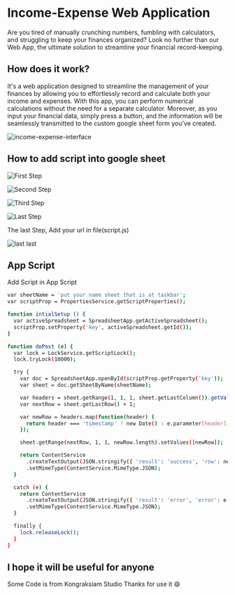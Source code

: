 
# Income-Expense Web Application

Are you tired of manually crunching numbers, fumbling with calculators, and struggling to keep your finances organized? Look no further than our Web App, the ultimate solution to streamline your financial record-keeping.

## How does it work?

It's a web application designed to streamline the management of your finances by allowing you to effortlessly record and calculate both your income and expenses. With this app, you can perform numerical calculations without the need for a separate calculator. Moreover, as you input your financial data, simply press a button, and the information will be seamlessly transmitted to the custom google sheet form you've created.

![income-expense-interface](https://github.com/HRZXD/income-expense-webapp/assets/98503935/aaee25c1-f87d-4540-83fd-652cf3d0bd15)

## How to add script into google sheet

![First Step](https://github.com/HRZXD/income-expense-webapp/assets/98503935/3b5ef9c6-0c69-4696-b72a-7360bed1c00a)

![Second Step ](https://github.com/HRZXD/income-expense-webapp/assets/98503935/2ab253b0-618f-4277-9c1b-60c918888202)

![Third Step](https://github.com/HRZXD/income-expense-webapp/assets/98503935/2ec7ab76-8623-4292-be60-8b710ac19eae)

![Last Step](https://github.com/HRZXD/income-expense-webapp/assets/98503935/7621564e-dd01-4acb-98ed-8f7037da8c3e)

The last Step, Add your url in file(script.js)

![last last](https://github.com/HRZXD/income-expense-webapp/assets/98503935/8abdb3a7-8054-41bb-ba39-1a91729e3d8e)

## App Script

Add Script in App Script

```bash
var sheetName = 'put your name sheet that is at taskbar';
var scriptProp = PropertiesService.getScriptProperties();

function intialSetup () {
  var activeSpreadsheet = SpreadsheetApp.getActiveSpreadsheet();
  scriptProp.setProperty('key', activeSpreadsheet.getId());
}

function doPost (e) {
  var lock = LockService.getScriptLock();
  lock.tryLock(10000);

  try {
    var doc = SpreadsheetApp.openById(scriptProp.getProperty('key'));
    var sheet = doc.getSheetByName(sheetName);

    var headers = sheet.getRange(1, 1, 1, sheet.getLastColumn()).getValues()[0];
    var nextRow = sheet.getLastRow() + 1;

    var newRow = headers.map(function(header) {
      return header === 'timestamp' ? new Date() : e.parameter[header];
    });

    sheet.getRange(nextRow, 1, 1, newRow.length).setValues([newRow]);

    return ContentService
      .createTextOutput(JSON.stringify({ 'result': 'success', 'row': nextRow }))
      .setMimeType(ContentService.MimeType.JSON);
  }

  catch (e) {
    return ContentService
      .createTextOutput(JSON.stringify({ 'result': 'error', 'error': e }))
      .setMimeType(ContentService.MimeType.JSON);
  }

  finally {
    lock.releaseLock();
  }
}

```
    
## I hope it will be useful for anyone

Some Code is from Kongraksiam Studio
Thanks for use it :smile:

